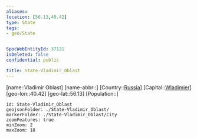 ```yaml
---
aliases: 
location: [56.13,40.42]
type: State
tags:
- geo/State


SpocWebEntityId: 37121
isDeleted: false
confidential: public

title: State-Vladimir_Oblast
---
```

[name::Vladimir Oblast]
[name-abbr::]
[Country::[Russia](geo/Continent/Europe/Russia.md)]
[Capital::[Wladimier](geo/Continent/Europe/Russia/City/Wladimier.md)]
[geo-lon::40.42]
[geo-lat::56.13]
[Population::]



```leaflet
id: State-Vladimir_Oblast
geojsonFolder: ./State-Vladimir_Oblast/
markerFolder: ./State-Vladimir_Oblast/City
zoomFeatures: true 
minZoom: 2 
maxZoom: 18
```


